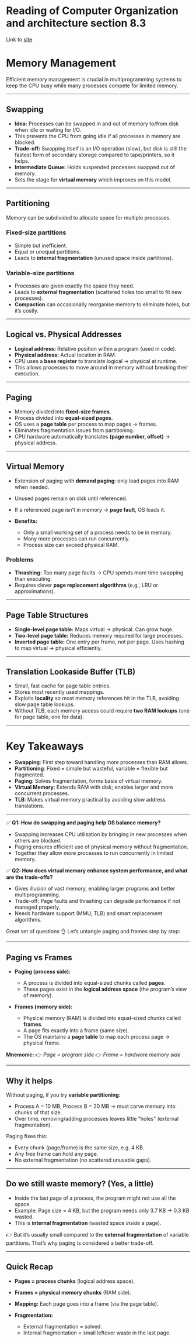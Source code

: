 # Reading of Computer Organization and architecture section 8.3

Link to [site](https://eu.alma.exlibrisgroup.com/leganto/public/44YORK_INST/citation/43044322080001381?auth=SAML)

# Memory Management

Efficient memory management is crucial in multiprogramming systems to keep the CPU busy while many processes compete for limited memory.

---

## Swapping

* **Idea:** Processes can be swapped in and out of memory to/from disk when idle or waiting for I/O.
* This prevents the CPU from going idle if all processes in memory are blocked.
* **Trade-off:** Swapping itself is an I/O operation (slow), but disk is still the fastest form of secondary storage compared to tape/printers, so it helps.
* **Intermediate Queue:** Holds suspended processes swapped out of memory.
* Sets the stage for **virtual memory** which improves on this model.

---

## Partitioning

Memory can be subdivided to allocate space for multiple processes.

### Fixed-size partitions

* Simple but inefficient.
* Equal or unequal partitions.
* Leads to **internal fragmentation** (unused space inside partitions).

### Variable-size partitions

* Processes are given exactly the space they need.
* Leads to **external fragmentation** (scattered holes too small to fit new processes).
* **Compaction** can occasionally reorganise memory to eliminate holes, but it’s costly.

---

## Logical vs. Physical Addresses

* **Logical address:** Relative position within a program (used in code).
* **Physical address:** Actual location in RAM.
* CPU uses a **base register** to translate logical → physical at runtime.
* This allows processes to move around in memory without breaking their execution.

---

## Paging

* Memory divided into **fixed-size frames**.
* Process divided into **equal-sized pages**.
* OS uses a **page table** per process to map pages → frames.
* Eliminates fragmentation issues from partitioning.
* CPU hardware automatically translates **(page number, offset)** → physical address.

---

## Virtual Memory

* Extension of paging with **demand paging**: only load pages into RAM when needed.
* Unused pages remain on disk until referenced.
* If a referenced page isn’t in memory → **page fault**, OS loads it.
* **Benefits:**

  * Only a small working set of a process needs to be in memory.
  * Many more processes can run concurrently.
  * Process size can exceed physical RAM.

### Problems

* **Thrashing:** Too many page faults → CPU spends more time swapping than executing.
* Requires clever **page replacement algorithms** (e.g., LRU or approximations).

---

## Page Table Structures

* **Single-level page table:** Maps virtual → physical. Can grow huge.
* **Two-level page table:** Reduces memory required for large processes.
* **Inverted page table:** One entry per frame, not per page. Uses hashing to map virtual → physical efficiently.

---

## Translation Lookaside Buffer (TLB)

* Small, fast cache for page table entries.
* Stores most recently used mappings.
* Exploits **locality** so most memory references hit in the TLB, avoiding slow page table lookups.
* Without TLB, each memory access could require **two RAM lookups** (one for page table, one for data).

---

# Key Takeaways

* **Swapping**: First step toward handling more processes than RAM allows.
* **Partitioning**: Fixed = simple but wasteful, variable = flexible but fragmented.
* **Paging**: Solves fragmentation, forms basis of virtual memory.
* **Virtual Memory**: Extends RAM with disk; enables larger and more concurrent processes.
* **TLB**: Makes virtual memory practical by avoiding slow address translations.

---

✅ **Q1: How do swapping and paging help OS balance memory?**

* Swapping increases CPU utilisation by bringing in new processes when others are blocked.
* Paging ensures efficient use of physical memory without fragmentation.
* Together they allow more processes to run concurrently in limited memory.

✅ **Q2: How does virtual memory enhance system performance, and what are the trade-offs?**

* Gives illusion of vast memory, enabling larger programs and better multiprogramming.
* Trade-off: Page faults and thrashing can degrade performance if not managed properly.
* Needs hardware support (MMU, TLB) and smart replacement algorithms.

Great set of questions 👌 Let’s untangle paging and frames step by step:

---

## Paging vs Frames

* **Paging (process side):**

  * A process is divided into equal-sized chunks called **pages**.
  * These pages exist in the **logical address space** (the program’s view of memory).

* **Frames (memory side):**

  * Physical memory (RAM) is divided into equal-sized chunks called **frames**.
  * A page fits exactly into a frame (same size).
  * The OS maintains a **page table** to map each process page → physical frame.

**Mnemonic:**
👉 *Page = program side*
👉 *Frame = hardware memory side*

---

## Why it helps

Without paging, if you try **variable partitioning**:

* Process A = 10 MB, Process B = 20 MB → must carve memory into chunks of that size.
* Over time, removing/adding processes leaves little "holes" (external fragmentation).

Paging fixes this:

* Every chunk (page/frame) is the same size, e.g. 4 KB.
* Any free frame can hold any page.
* No external fragmentation (no scattered unusable gaps).

---

## Do we still waste memory? (Yes, a little)

* Inside the last page of a process, the program might not use all the space.
* Example: Page size = 4 KB, but the program needs only 3.7 KB → 0.3 KB wasted.
* This is **internal fragmentation** (wasted space *inside* a page).

👉 But it’s usually small compared to the **external fragmentation** of variable partitions. That’s why paging is considered a better trade-off.

---

## Quick Recap

* **Pages = process chunks** (logical address space).
* **Frames = physical memory chunks** (RAM side).
* **Mapping:** Each page goes into a frame (via the page table).
* **Fragmentation:**

  * External fragmentation = solved.
  * Internal fragmentation = small leftover waste in the last page.